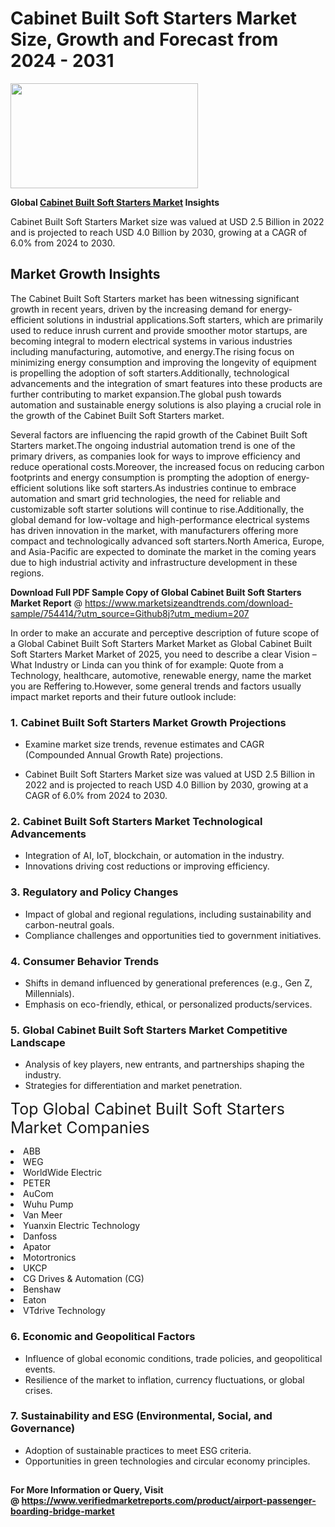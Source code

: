 <H1>Cabinet Built Soft Starters Market Size, Growth and Forecast from 2024 - 2031</H1><img class="aligncenter size-medium wp-image-584254" src="https://thirdeyenews.in/wp-content/uploads/2024/09/Global-Market-Research-300x168.jpeg" alt="" width="300" height="168" /><p><strong>Global&nbsp;<a href="https://www.marketsizeandtrends.com/download-sample/754414/?utm_source=Github8j?utm_medium=207">Cabinet Built Soft Starters Market</a> Insights</strong></p><p>Cabinet Built Soft Starters Market size was valued at USD 2.5 Billion in 2022 and is projected to reach USD 4.0 Billion by 2030, growing at a CAGR of 6.0% from 2024 to 2030.</p><p><h2>Market Growth Insights</h2> <p>The Cabinet Built Soft Starters market has been witnessing significant growth in recent years, driven by the increasing demand for energy-efficient solutions in industrial applications.Soft starters, which are primarily used to reduce inrush current and provide smoother motor startups, are becoming integral to modern electrical systems in various industries including manufacturing, automotive, and energy.The rising focus on minimizing energy consumption and improving the longevity of equipment is propelling the adoption of soft starters.Additionally, technological advancements and the integration of smart features into these products are further contributing to market expansion.The global push towards automation and sustainable energy solutions is also playing a crucial role in the growth of the Cabinet Built Soft Starters market.</p> <p>Several factors are influencing the rapid growth of the Cabinet Built Soft Starters market.The ongoing industrial automation trend is one of the primary drivers, as companies look for ways to improve efficiency and reduce operational costs.Moreover, the increased focus on reducing carbon footprints and energy consumption is prompting the adoption of energy-efficient solutions like soft starters.As industries continue to embrace automation and smart grid technologies, the need for reliable and customizable soft starter solutions will continue to rise.Additionally, the global demand for low-voltage and high-performance electrical systems has driven innovation in the market, with manufacturers offering more compact and technologically advanced soft starters.North America, Europe, and Asia-Pacific are expected to dominate the market in the coming years due to high industrial activity and infrastructure development in these regions.</p><p><span class=""><strong>Download Full PDF Sample Copy of Global Cabinet Built Soft Starters Market Report</strong> @ <a href="https://www.marketsizeandtrends.com/download-sample/754414/?utm_source=Github8j?utm_medium=207" target="_blank">https://www.marketsizeandtrends.com/download-sample/754414/?utm_source=Github8j?utm_medium=207</a></span></p><p>In order to make an accurate and perceptive description of future scope of a Global&nbsp;Cabinet Built Soft Starters Market Market as Global&nbsp;Cabinet Built Soft Starters Market Market of 2025, you need to describe a clear Vision &ndash; What Industry or Linda can you think of for example: Quote from a Technology, healthcare, automotive, renewable energy, name the market you are Reffering to.However, some general trends and factors usually impact market reports and their future outlook include:</p><h3>1.&nbsp;<strong>Cabinet Built Soft Starters Market Growth Projections</strong></h3><ul><li>Examine market size trends, revenue estimates and CAGR (Compounded Annual Growth Rate) projections.</li><li><p>Cabinet Built Soft Starters Market size was valued at USD 2.5 Billion in 2022 and is projected to reach USD 4.0 Billion by 2030, growing at a CAGR of 6.0% from 2024 to 2030.</p></li></ul><h3>2.&nbsp;<strong>Cabinet Built Soft Starters Market Technological Advancements</strong></h3><ul><li>Integration of AI, IoT, blockchain, or automation in the industry.</li><li>Innovations driving cost reductions or improving efficiency.</li></ul><h3>3.&nbsp;<strong>Regulatory and Policy Changes</strong></h3><ul><li>Impact of global and regional regulations, including sustainability and carbon-neutral goals.</li><li>Compliance challenges and opportunities tied to government initiatives.</li></ul><h3>4.&nbsp;<strong>Consumer Behavior Trends</strong></h3><ul><li>Shifts in demand influenced by generational preferences (e.g., Gen Z, Millennials).</li><li>Emphasis on eco-friendly, ethical, or personalized products/services.</li></ul><h3>5.&nbsp;<strong>Global Cabinet Built Soft Starters Market Competitive Landscape</strong></h3><ul><li>Analysis of key players, new entrants, and partnerships shaping the industry.</li><li>Strategies for differentiation and market penetration.</li></ul><p data-pm-slice="1 1 []"><span style="color: inherit; font-family: inherit; font-size: 25px;">Top Global Cabinet Built Soft Starters Market Companies</span></p><div class="" data-test-id=""><p><li>ABB</li><li> WEG</li><li> WorldWide Electric</li><li> PETER</li><li> AuCom</li><li> Wuhu Pump</li><li> Van Meer</li><li> Yuanxin Electric Technology</li><li> Danfoss</li><li> Apator</li><li> Motortronics</li><li> UKCP</li><li> CG Drives & Automation (CG)</li><li> Benshaw</li><li> Eaton</li><li> VTdrive Technology</li></p></div><h3>6.&nbsp;<strong>Economic and Geopolitical Factors</strong></h3><ul><li>Influence of global economic conditions, trade policies, and geopolitical events.</li><li>Resilience of the market to inflation, currency fluctuations, or global crises.</li></ul><h3>7.&nbsp;<strong>Sustainability and ESG (Environmental, Social, and Governance)</strong></h3><ul><li>Adoption of sustainable practices to meet ESG criteria.</li><li>Opportunities in green technologies and circular economy principles.</li></ul><h2><strong style="font-size: 14px;">For More Information or Query, Visit @&nbsp;</strong><a style="background-color: #ffffff; font-size: 14px;" href="https://www.marketsizeandtrends.com/report/cabinet-built-soft-starters-market/" target="_blank">https://www.verifiedmarketreports.com/product/airport-passenger-boarding-bridge-market</a></h2>